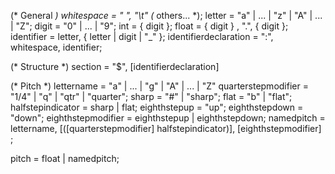(* General *)
whitespace = " ", "\t" (* others... *);
letter = "a" | ... | "z" | "A" | ... | "Z"; 
digit = "0" | ... | "9";
int = { digit };
float = { digit } , ".", { digit };
identifier = letter, { letter | digit | "_" };
identifierdeclaration = ":", whitespace, identifier;

(* Structure *)
section = "$", [identifierdeclaration]

(* Pitch *)
lettername = "a" | ... | "g" | "A" | ... | "Z" 
quarterstepmodifier = "1/4" | "q" | "qtr" | "quarter";
sharp = "#" | "sharp";
flat = "b" | "flat";
halfstepindicator = sharp | flat;
eighthstepup = "up";
eighthstepdown = "down";
eighthstepmodifier = eighthstepup | eighthstepdown;
namedpitch = 
	lettername, 
	[([quarterstepmodifier] halfstepindicator)], 
	[eighthstepmodifier]
;

pitch = float | namedpitch;

